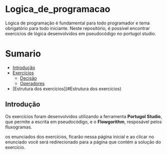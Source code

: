 # Logica_de_programacao
Lógica de programação é fundamental para todo programador e tema obrigatório para todo iniciante. Neste repositório, é possível encontrar exercícios de lógica desenvolvidos em pseudocódigo no portugol studio. 

Sumario
========

<!--ts-->
  * [Introdução](#Introdução)
  * [Exercícios](#Exercícios)
    * [Decisão](#Decisão)
    * [Operadores ](#Operadores)
  * [Estrutura dos exercícios](#Estrutura dos exercícios)
 <!--te-->
 
## Introdução
Os exercícios foram desenvolvidos utilizando a ferramenta **Portugol Studio**, que permite a escrita em pseudocódigo, e o **Flowgorithm**, resposável pelos fluxogramas.

os enunciados dos exercícios, ficarão nessa página inicial e ao clicar no enunciado você será redirecionado para a página que contém a solução do exercício.    
  



